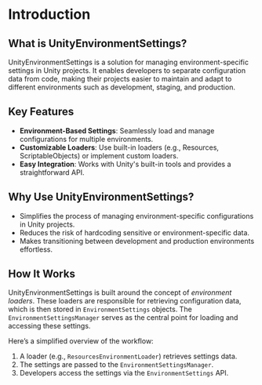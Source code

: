# Introduction

## What is UnityEnvironmentSettings?
UnityEnvironmentSettings is a solution for managing environment-specific settings in Unity projects. It enables developers to separate configuration data from code, making their projects easier to maintain and adapt to different environments such as development, staging, and production.

## Key Features
- **Environment-Based Settings**: Seamlessly load and manage configurations for multiple environments.
- **Customizable Loaders**: Use built-in loaders (e.g., Resources, ScriptableObjects) or implement custom loaders.
- **Easy Integration**: Works with Unity's built-in tools and provides a straightforward API.

## Why Use UnityEnvironmentSettings?
- Simplifies the process of managing environment-specific configurations in Unity projects.
- Reduces the risk of hardcoding sensitive or environment-specific data.
- Makes transitioning between development and production environments effortless.

## How It Works
UnityEnvironmentSettings is built around the concept of *environment loaders*. These loaders are responsible for retrieving configuration data, which is then stored in `EnvironmentSettings` objects. The `EnvironmentSettingsManager` serves as the central point for loading and accessing these settings.

Here’s a simplified overview of the workflow:
1. A loader (e.g., `ResourcesEnvironmentLoader`) retrieves settings data.
2. The settings are passed to the `EnvironmentSettingsManager`.
3. Developers access the settings via the `EnvironmentSettings` API.
